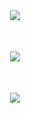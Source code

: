 <div align="center" style="margin-bottom:50px;">
  <img alig src="https://github-profile-trophy.vercel.app/?username=ilfan18&theme=monokai&column=4&margin-w=15&margin-h=15" />
</div>
<div align="center" style="margin-bottom:50px;">
  <img alig src="https://github-profile-summary-cards.vercel.app/api/cards/profile-details?username=ilfan18&theme=monokai" />
</div>
<div align="center">
  <img alig src="https://github-readme-stats.vercel.app/api?username=ilfan18&theme=monokai&no-bg=true" />
</div>

